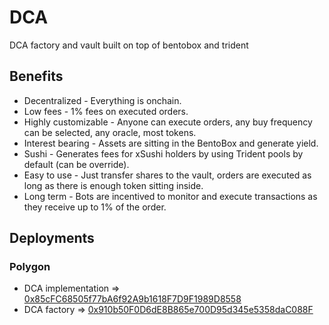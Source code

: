 # DCA

DCA factory and vault built on top of bentobox and trident

## Benefits

* Decentralized - Everything is onchain.
* Low fees - 1% fees on executed orders.
* Highly customizable - Anyone can execute orders, any buy frequency can be selected, any oracle, most tokens.
* Interest bearing - Assets are sitting in the BentoBox and generate yield.
* Sushi - Generates fees for xSushi holders by using Trident pools by default (can be override).
* Easy to use - Just transfer shares to the vault, orders are executed as long as there is enough token sitting inside.
* Long term - Bots are incentived to monitor and execute transactions as they receive up to 1% of the order.

## Deployments

### Polygon

* DCA implementation => [0x85cFC68505f77bA6f92A9b1618F7D9F1989D8558](https://polygonscan.com/address/0x85cFC68505f77bA6f92A9b1618F7D9F1989D8558)
* DCA factory => [0x910b50F0D6dE8B865e700D95d345e5358daC088F](https://polygonscan.com/address/0x910b50F0D6dE8B865e700D95d345e5358daC088F)